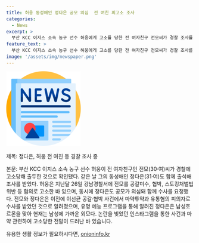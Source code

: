 ```yaml
---
title: 허웅 동성애인 정다은 공모 의심  전 여친 피고소 조사
categories:
  - News
excerpt: >
  부산 KCC 이지스 소속 농구 선수 허웅에게 고소를 당한 전 여자친구 전모씨가 경찰 조사를 받았습니다. 이에 대해 허웅 측은 전씨의 동성애인인 정다은도 공모가 의심된다며 함께 수사를 요청했습니다. 전씨와 정다은은 이전에 이선균 공갈 및 마약투약과 관련된 사건에도 연루돼 조사를 받은 바 있습니다. 현재 정다은은 작곡가로 활동하지만, 여러 범죄로 인해 여러 번 처벌받은 이력이 있습니다. #정다은 #허웅 #허웅전여친
feature_text: >
  부산 KCC 이지스 소속 농구 선수 허웅에게 고소를 당한 전 여자친구 전모씨가 경찰 조사를 받았습니다. 이에 대해 허웅 측은 전씨의 동성애인인 정다은도 공모가 의심된다며 함께 수사를 요청했습니다. 전씨와 정다은은 이전에 이선균 공갈 및 마약투약과 관련된 사건에도 연루돼 조사를 받은 바 있습니다. 현재 정다은은 작곡가로 활동하지만, 여러 범죄로 인해 여러 번 처벌받은 이력이 있습니다. #정다은 #허웅 #허웅전여친
image: '/assets/img/newspaper.png'
---
```


<p><img src="/assets/img/newspaper.png" alt="kimp 속보" /></p>

<p>제목: 정다은, 허웅 전 여친 등 경찰 조사 중</p>

<p>본문: 부산 KCC 이지스 소속 농구 선수 허웅이 전 여자친구인 전모(30·여)씨가 경찰에 고소당해 출두한 것으로 확인됐다. 같은 날 그의 동성애인 정다은(31·여)도 함께 출석해 조사를 받았다. 허웅은 지난달 26일 강남경찰서에 전모를 공갈미수, 협박, 스토킹처벌법 위반 등 혐의로 고소한 바 있으며, 동시에 정다은도 공모가 의심돼 함께 수사를 요청했다. 전모와 정다은은 이전에 이선균 공갈·협박 사건에서 마약투약과 유통혐의 피의자로 수사를 받았던 것으로 알려졌으며, 유명 예능 프로그램을 통해 알려진 정다은은 남성호르몬을 맞아 현재는 남성에 가까운 외모다. 논란을 빚었던 인스타그램을 통한 사건과 마약 관련하여 고소당한 전말이 드러난 바 있습니다.</p>
유용한 생활 정보가 필요하시다면, <a href="https://onioninfo.kr" rel="dofollow">onioninfo.kr</a>


